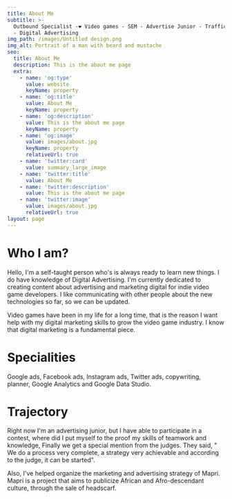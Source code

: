 ```yaml
---
title: About Me
subtitle: >-
  Outbound Specialist -❤ Video games - SEM - Advertise Junior - Traffic Manager
  - Digital Advertising
img_path: /images/Untitled design.png
img_alt: Portrait of a man with beard and mustache
seo:
  title: About Me
  description: This is the about me page
  extra:
    - name: 'og:type'
      value: website
      keyName: property
    - name: 'og:title'
      value: About Me
      keyName: property
    - name: 'og:description'
      value: This is the about me page
      keyName: property
    - name: 'og:image'
      value: images/about.jpg
      keyName: property
      relativeUrl: true
    - name: 'twitter:card'
      value: summary_large_image
    - name: 'twitter:title'
      value: About Me
    - name: 'twitter:description'
      value: This is the about me page
    - name: 'twitter:image'
      value: images/about.jpg
      relativeUrl: true
layout: page
---
```

# Who I am?

Hello, I'm a self-taught person who's is always ready to learn new things. I do have knowledge of Digital Advertising. I'm currently dedicated to creating content about advertising and marketing digital for indie video game developers. I like communicating with other people about the new technologies so far, so we can be updated.

Video games have been in my life for a long time, that is the reason I want help with my digital marketing skills to grow the video game industry. I know that digital marketing is a fundamental piece.



# Specialities

Google ads, Facebook ads, Instagram ads, Twitter ads, copywriting, planner, Google Analytics and Google Data Studio.



# Trajectory

Right now I'm an advertising junior, but I have able to participate in a contest, where did I put myself to the proof my skills of teamwork and knowledge, Finally we get a special mention from the judges. They said, " We do a process very complete, a strategy very achievable and according to the judge, it can be started".

Also, I've helped organize the marketing and advertising strategy of Mapri. Mapri is a project that aims to publicize African and Afro-descendant culture, through the sale of headscarf.










